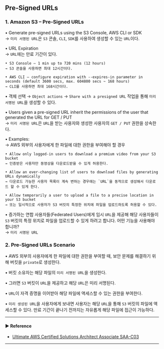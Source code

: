 ## Pre-Signed URLs
### 1. Amazon S3 – Pre-Signed URLs
• Generate pre-signed URLs using the S3 Console, AWS CLI or SDK  
→ `미리 서명된 URL`은 `S3` 콘솔, `CLI`, `SDK`를 사용하여 생성할 수 있는 `URL`이다. 

• URL Expiration  
→ `URL`에는 만료 기간이 있다. 
~~~
• S3 Console – 1 min up to 720 mins (12 hours)
→ S3 콘솔을 사용하면 최대 12시간이다.

• AWS CLI – configure expiration with --expires-in parameter in seconds (default 3600 secs, max. 604800 secs ~ 168 hours)
→ CLI를 사용하면 최대 168시간이다.
~~~

• 객체 선택 → `Object actions` → `Share with a presigned URL` 작업을 통해 `미리 서명된 URL`을 생성할 수 있다.

• Users given a pre-signed URL inherit the permissions of the user that generated the URL for GET / PUT  
→ `미리 서명된 URL`은 `URL`을 받는 사용자와 생성한 사용자의 `GET / PUT` 권한을 상속한다.

• Examples:  
→ AWS 외부의 사용자에게 한 파일에 대한 권한을 부여해야 할 경우
~~~
• Allow only logged-in users to download a premium video from your S3 bucket
→ 인증받은 사용자만 동영상을 다운로드받을 수 있게 허용한다.

• Allow an ever-changing list of users to download files by generating URLs dynamically
→ 다운로드 가능한 사용자 목록이 계속 변하는 경우에는 `URL`을 동적으로 생성해서 다운로드 할 수 있게 한다.

• Allow temporarily a user to upload a file to a precise location in your S3 bucket
→ 또는 일시적으로 사용자가 S3 버킷의 특정한 위치에 파일을 업로드하도록 허용할 수 있다.
~~~

• 증가하는 연합 사용자들(Federated Users)에게 임시 `URL`을 제공해 해당 사용자들이 `S3` 버킷의 특정 위치로 파일을 업로드할 수 있게 하려고 합니다. 어떤 기능을 사용해야 합니까?  
→ `미리 서명된 URL`

### 2. Pre-Signed URLs Scenario
• AWS 외부의 사용자에게 한 파일에 대한 권한을 부여할 때, 보안 문제를 해결하기 위해 버킷을 `private`로 생성한다.

• 버킷 소유자는 해당 파일의 `미리 서명된 URL`을 생성한다.

• 그러면 `S3` 버킷이 `URL`을 제공하고 해당 `URL`은 미리 서명된다.

• `URL`이 자격 증명을 이어받아 해당 파일에 액세스할 수 있는 권한을 부여한다.

• `미리 생성된 URL`을 사용자에게 보내면 사용자는 해당 `URL`을 통해 `S3` 버킷의 파일에 액세스할 수 있다. 만료 기간이 끝나기 전까지는 자유롭게 해당 파일에 접근이 가능하다.

---
#### ▶ Reference
- [Ultimate AWS Certified Solutions Architect Associate SAA-C03](https://www.udemy.com/course/aws-certified-solutions-architect-associate-saa-c03/)
---
